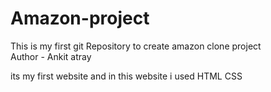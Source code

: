 # Amazon-project
This is my first git Repository to create amazon clone project
<br>
Author - Ankit atray


its my first website and in this website i used HTML CSS


